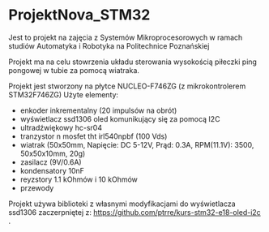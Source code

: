 # ProjektNova_STM32
Jest to projekt na zajęcia z Systemów Mikroprocesorowych w ramach studiów Automatyka i Robotyka na Politechnice Poznańskiej

Projekt ma na celu stowrzenia układu sterowania wysokością piłeczki ping pongowej w tubie za pomocą wiatraka.

Projekt jest stworzony na płytce NUCLEO-F746ZG (z mikrokontrolerem STM32F746ZG)
Użyte elementy:
- enkoder inkrementalny (20 impulsów na obrót)
- wyświetlacz ssd1306 oled komunikujący się za pomocą I2C 
- ultradźwiękowy hc-sr04
- tranzystor n mosfet tht irl540npbf (100 Vds)
- wiatrak (50x50mm, Napięcie: DC 5-12V, Prąd: 0.3A, RPM(11.1V): 3500, 50x50x10mm, 20g)
- zasilacz (9V/0.6A)
- kondensatory 10nF
- reyzstory 1.1 kOhmów i 10 kOhmów
- przewody

Projekt używa biblioteki z własnymi modyfikacjami do wyświetlacza ssd1306 zaczerpniętej z: https://github.com/ptrre/kurs-stm32-e18-oled-i2c . 
